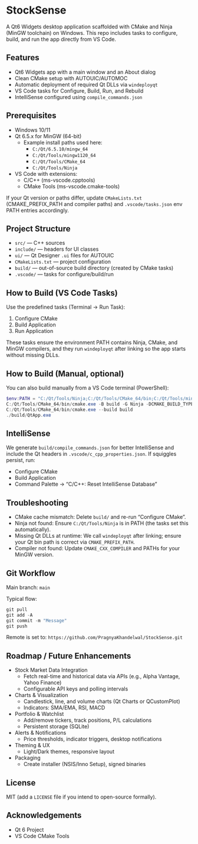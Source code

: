 # StockSense

A Qt6 Widgets desktop application scaffolded with CMake and Ninja (MinGW toolchain) on Windows. This repo includes tasks to configure, build, and run the app directly from VS Code.

## Features
- Qt6 Widgets app with a main window and an About dialog
- Clean CMake setup with AUTOUIC/AUTOMOC
- Automatic deployment of required Qt DLLs via `windeployqt`
- VS Code tasks for Configure, Build, Run, and Rebuild
- IntelliSense configured using `compile_commands.json`

## Prerequisites
- Windows 10/11
- Qt 6.5.x for MinGW (64-bit)
	- Example install paths used here:
		- `C:/Qt/6.5.10/mingw_64`
		- `C:/Qt/Tools/mingw1120_64`
		- `C:/Qt/Tools/CMake_64`
		- `C:/Qt/Tools/Ninja`
- VS Code with extensions:
	- C/C++ (ms-vscode.cpptools)
	- CMake Tools (ms-vscode.cmake-tools)

If your Qt version or paths differ, update `CMakeLists.txt` (CMAKE_PREFIX_PATH and compiler paths) and `.vscode/tasks.json` env PATH entries accordingly.

## Project Structure
- `src/` — C++ sources
- `include/` — headers for UI classes
- `ui/` — Qt Designer `.ui` files for AUTOUIC
- `CMakeLists.txt` — project configuration
- `build/` — out-of-source build directory (created by CMake tasks)
- `.vscode/` — tasks for configure/build/run

## How to Build (VS Code Tasks)
Use the predefined tasks (Terminal → Run Task):
1. Configure CMake
2. Build Application
3. Run Application

These tasks ensure the environment PATH contains Ninja, CMake, and MinGW compilers, and they run `windeployqt` after linking so the app starts without missing DLLs.

## How to Build (Manual, optional)
You can also build manually from a VS Code terminal (PowerShell):

```powershell
$env:PATH = "C:/Qt/Tools/Ninja;C:/Qt/Tools/CMake_64/bin;C:/Qt/Tools/mingw1120_64/bin;$env:PATH"
C:/Qt/Tools/CMake_64/bin/cmake.exe -B build -G Ninja -DCMAKE_BUILD_TYPE=Debug -DCMAKE_CXX_COMPILER=C:/Qt/Tools/mingw1120_64/bin/g++.exe
C:/Qt/Tools/CMake_64/bin/cmake.exe --build build
./build/QtApp.exe
```

## IntelliSense
We generate `build/compile_commands.json` for better IntelliSense and include the Qt headers in `.vscode/c_cpp_properties.json`. If squiggles persist, run:
- Configure CMake
- Build Application
- Command Palette → “C/C++: Reset IntelliSense Database”

## Troubleshooting
- CMake cache mismatch: Delete `build/` and re-run “Configure CMake”.
- Ninja not found: Ensure `C:/Qt/Tools/Ninja` is in PATH (the tasks set this automatically).
- Missing Qt DLLs at runtime: We call `windeployqt` after linking; ensure your Qt bin path is correct via `CMAKE_PREFIX_PATH`.
- Compiler not found: Update `CMAKE_CXX_COMPILER` and PATHs for your MinGW version.

## Git Workflow
Main branch: `main`

Typical flow:
```powershell
git pull
git add -A
git commit -m "Message"
git push
```

Remote is set to: `https://github.com/PragnyaKhandelwal/StockSense.git`

## Roadmap / Future Enhancements
- Stock Market Data Integration
	- Fetch real-time and historical data via APIs (e.g., Alpha Vantage, Yahoo Finance)
	- Configurable API keys and polling intervals
- Charts & Visualization
	- Candlestick, line, and volume charts (Qt Charts or QCustomPlot)
	- Indicators: SMA/EMA, RSI, MACD
- Portfolio & Watchlist
	- Add/remove tickers, track positions, P/L calculations
	- Persistent storage (SQLite)
- Alerts & Notifications
	- Price thresholds, indicator triggers, desktop notifications
- Theming & UX
	- Light/Dark themes, responsive layout
- Packaging
	- Create installer (NSIS/Inno Setup), signed binaries

## License
MIT (add a `LICENSE` file if you intend to open-source formally).

## Acknowledgements
- Qt 6 Project
- VS Code CMake Tools